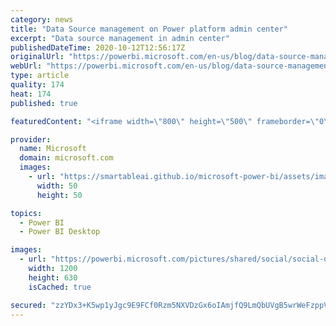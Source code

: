 ```yaml
---
category: news
title: "Data Source management on Power platform admin center"
excerpt: "Data source management in admin center"
publishedDateTime: 2020-10-12T12:56:17Z
originalUrl: "https://powerbi.microsoft.com/en-us/blog/data-source-management-on-power-platform-admin-center/"
webUrl: "https://powerbi.microsoft.com/en-us/blog/data-source-management-on-power-platform-admin-center/"
type: article
quality: 174
heat: 174
published: true

featuredContent: "<iframe width=\"800\" height=\"500\" frameborder=\"0\" src=\"https://www.youtube.com/embed/LveNuQqV5xk\" allow=\"accelerometer; autoplay; encrypted-media; gyroscope; picture-in-picture\" allowfullscreen></iframe>"

provider:
  name: Microsoft
  domain: microsoft.com
  images:
    - url: "https://smartableai.github.io/microsoft-power-bi/assets/images/organizations/microsoft.com-50x50.jpg"
      width: 50
      height: 50

topics:
  - Power BI
  - Power BI Desktop

images:
  - url: "https://powerbi.microsoft.com/pictures/shared/social/social-default-image.png"
    width: 1200
    height: 630
    isCached: true

secured: "zzYDx3+K5wp1yJgc9E9FCf0Rzm5NXVDzGx6oIAmjfQ9LmQbUVgB5wrWeFzppVRQuSv5X7PcEsXqB5vNZtcdsycNNaTT/XKGqWj0WKxfVspztP0BFx/us3PcPhtkej2u+/SJkFYROc+FwkNjFzKpc97xgCdumKqPiYU7PqrPnEgdDyzNVHuSCynx7Gp9QS00auwQgERbSRtGR7MJH5Jz5MqsX/GhJ0N40eC711ta6MexcgGsET77pKRudVX216VILmx5S2G1qYOgGSgYbLzrN7dKABXz8ixgbb6tszV2qxTWl9PD+Xl39S8gMLfSfLCTa95cnapA9sz9NIZMB7oj8SvW0nqpRFoyT81Zl60heuFLJC638huTY9x7tlpToP/pRL0G9vdkKTpoCQPwMcLweGHPKk1oVNeAyPQhJYgfo5NO+As1VScfhRj/2DmWb2zaa;DZPweY08Y4qfsnQj+g88zw=="
---
```



